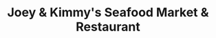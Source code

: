 ---
title: "Joey & Kimmy's Seafood Market & Restaurant"
url: /vero-beach/joey-and-kimmys-seafood-market-and-restaurant/
shop: seafood
---